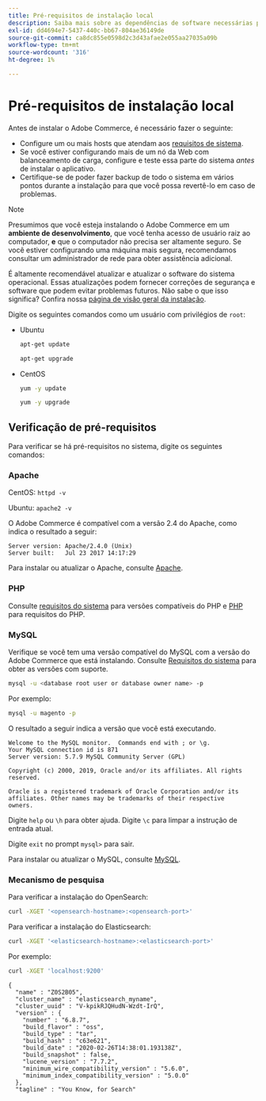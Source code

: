 ```yaml
---
title: Pré-requisitos de instalação local
description: Saiba mais sobre as dependências de software necessárias para instalações locais do Adobe Commerce.
exl-id: dd4694e7-5437-440c-bb67-804ae36149de
source-git-commit: ca8dc855e0598d2c3d43afae2e055aa27035a09b
workflow-type: tm+mt
source-wordcount: '316'
ht-degree: 1%

---
```


# Pré-requisitos de instalação local

Antes de instalar o Adobe Commerce, é necessário fazer o seguinte:

* Configure um ou mais hosts que atendam aos [requisitos de sistema](../system-requirements.md).
* Se você estiver configurando mais de um nó da Web com balanceamento de carga, configure e teste essa parte do sistema _antes_ de instalar o aplicativo.
* Certifique-se de poder fazer backup de todo o sistema em vários pontos durante a instalação para que você possa revertê-lo em caso de problemas.

>[!NOTE]
>
>Presumimos que você esteja instalando o Adobe Commerce em um **ambiente de desenvolvimento**, que você tenha acesso de usuário raiz ao computador, **e** que o computador não precisa ser altamente seguro. Se você estiver configurando uma máquina mais segura, recomendamos consultar um administrador de rede para obter assistência adicional.

É altamente recomendável atualizar e atualizar o software do sistema operacional. Essas atualizações podem fornecer correções de segurança e software que podem evitar problemas futuros. Não sabe o que isso significa? Confira nossa [página de visão geral da instalação](../overview.md).

Digite os seguintes comandos como um usuário com privilégios de `root`:

* Ubuntu

  ```bash
  apt-get update
  ```

  ```bash
  apt-get upgrade
  ```

* CentOS

  ```bash
  yum -y update
  ```

  ```bash
  yum -y upgrade
  ```

## Verificação de pré-requisitos

Para verificar se há pré-requisitos no sistema, digite os seguintes comandos:

### Apache

CentOS: `httpd -v`

Ubuntu: `apache2 -v`

O Adobe Commerce é compatível com a versão 2.4 do Apache, como indica o resultado a seguir:

```
Server version: Apache/2.4.0 (Unix)
Server built:   Jul 23 2017 14:17:29
```

Para instalar ou atualizar o Apache, consulte [Apache](web-server/apache.md).

### PHP

Consulte [requisitos do sistema](../system-requirements.md) para versões compatíveis do PHP e [PHP](../system-requirements.md#php-settings) para requisitos do PHP.

### MySQL

Verifique se você tem uma versão compatível do MySQL com a versão do Adobe Commerce que está instalando. Consulte [Requisitos do sistema](../system-requirements.md) para obter as versões com suporte.

```bash
mysql -u <database root user or database owner name> -p
```

Por exemplo:

```bash
mysql -u magento -p
```

O resultado a seguir indica a versão que você está executando.

```
Welcome to the MySQL monitor.  Commands end with ; or \g.
Your MySQL connection id is 871
Server version: 5.7.9 MySQL Community Server (GPL)

Copyright (c) 2000, 2019, Oracle and/or its affiliates. All rights reserved.

Oracle is a registered trademark of Oracle Corporation and/or its
affiliates. Other names may be trademarks of their respective
owners.
```

Digite `help` ou `\h` para obter ajuda. Digite `\c` para limpar a instrução de entrada atual.

Digite `exit` no prompt `mysql>` para sair.

Para instalar ou atualizar o MySQL, consulte [MySQL](database/mysql.md).

### Mecanismo de pesquisa

Para verificar a instalação do OpenSearch:

```bash
curl -XGET '<opensearch-hostname>:<opensearch-port>'
```

Para verificar a instalação do Elasticsearch:

```bash
curl -XGET '<elasticsearch-hostname>:<elasticsearch-port>'
```

Por exemplo:

```bash
curl -XGET 'localhost:9200'
```

```
{
  "name" : "Z0S2B05",
  "cluster_name" : "elasticsearch_myname",
  "cluster_uuid" : "V-kpikRJQHudN-Wzdt-IrQ",
  "version" : {
    "number" : "6.8.7",
    "build_flavor" : "oss",
    "build_type" : "tar",
    "build_hash" : "c63e621",
    "build_date" : "2020-02-26T14:38:01.193138Z",
    "build_snapshot" : false,
    "lucene_version" : "7.7.2",
    "minimum_wire_compatibility_version" : "5.6.0",
    "minimum_index_compatibility_version" : "5.0.0"
  },
  "tagline" : "You Know, for Search"
```
